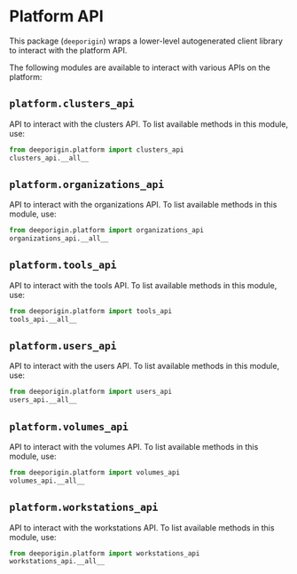 # Platform API


This package (`deeporigin`) wraps a lower-level autogenerated client library to interact with the platform API. 

The following modules are available to interact with various APIs on the platform:

## `platform.clusters_api`

API to interact with the clusters API. To list available methods in this module, use:

```python
from deeporigin.platform import clusters_api
clusters_api.__all__
```

## `platform.organizations_api`

API to interact with the organizations API. To list available methods in this module, use:

```python
from deeporigin.platform import organizations_api
organizations_api.__all__
```

## `platform.tools_api`

API to interact with the tools API. To list available methods in this module, use:

```python
from deeporigin.platform import tools_api
tools_api.__all__
```

## `platform.users_api`

API to interact with the users API. To list available methods in this module, use:

```python
from deeporigin.platform import users_api
users_api.__all__
```

## `platform.volumes_api`

API to interact with the volumes API. To list available methods in this module, use:

```python
from deeporigin.platform import volumes_api
volumes_api.__all__
```

## `platform.workstations_api`

API to interact with the workstations API. To list available methods in this module, use:

```python
from deeporigin.platform import workstations_api
workstations_api.__all__
```